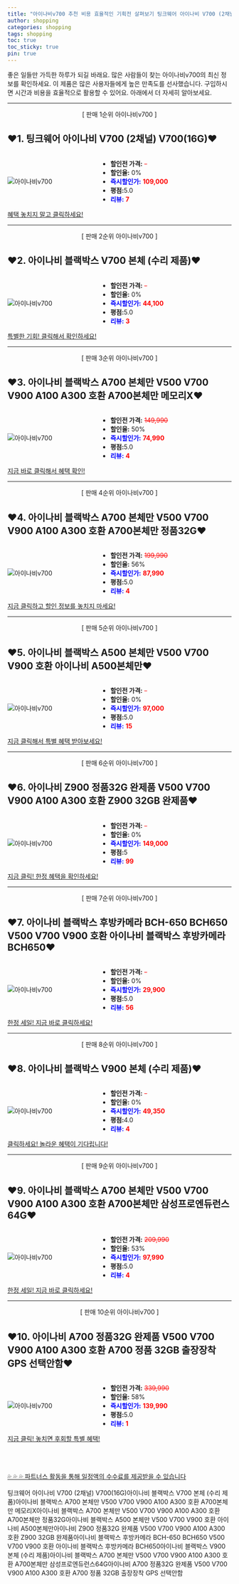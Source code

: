 ```yaml
---
title: "아이나비v700 추천 비용 효율적인 기획전 살펴보기 팅크웨어 아이나비 V700 (2채널) V700(16G)"
author: shopping
categories: shopping
tags: shopping
toc: true
toc_sticky: true
pin: true
---
```

좋은 일들만 가득한 하루가 되길 바래요. 많은 사람들이 찾는 아이나비v700의 최신 정보를 확인하세요. 이 제품은 많은 사용자들에게 높은 만족도를 선사했습니다. 구입하시면 시간과 비용을 효율적으로 활용할 수 있어요. 아래에서 더 자세히 알아보세요.

---
<p class="toplist" style="margin: 0 auto; display: block; width: fit-content;">[ 판매 1순위 아이나비v700 ]</p>

<h2><strong>❤️1. 팅크웨어 아이나비 V700 (2채널) V700(16G)❤️</strong></h2>

<div style="display: flex; align-items: center;">
    <div style="flex: 0.4;">
        <img src="https://thumbnail8.coupangcdn.com/thumbnails/remote/230x230ex/image/vendor_inventory/8d63/ab4b6bc326ffce483ef0fd17614e6ceb4c3c2d5e94e521ab15f1371c1b2a.png" alt="아이나비v700" style="max-width: 100%;">
    </div>
    <div style="flex: 0.6; margin-left: 10px;">
        <ul>
            <li><strong>할인전 가격:</strong> <del style="color: red;">-</del></li>
            <li><strong>할인율:</strong> 0%</li>
            <li><span style='color:blue'><strong>즉시할인가:</strong></span> <span style='color:red'><strong>109,000</strong></span></li>
            <li><strong>평점:</strong>5.0</li>
            <li><span style='color:blue'><strong>리뷰:</strong></span> <span style='color:red'><strong>7</strong></span></li>
        </ul>
    </div>
</div>
<div class="center">
    <a href="https://William4Davisa.github.io?lptag=AF9450613&subid=githubio&pageKey=7731170291&traceid=V0-153&itemId=20775273472&vendorItemId=87845136206" class="myButton">
        혜택 놓치지 말고 클릭하세요!
    </a>
</div>


---
<p class="toplist" style="margin: 0 auto; display: block; width: fit-content;">[ 판매 2순위 아이나비v700 ]</p>

<h2><strong>❤️2. 아이나비 블랙박스 V700 본체 (수리 제품)❤️</strong></h2>

<div style="display: flex; align-items: center;">
    <div style="flex: 0.4;">
        <img src="https://thumbnail7.coupangcdn.com/thumbnails/remote/230x230ex/image/vendor_inventory/e655/46a67f3c4939f5063dba90c02822d574e58004aaf18c8d3cdd60a5a56374.jpg" alt="아이나비v700" style="max-width: 100%;">
    </div>
    <div style="flex: 0.6; margin-left: 10px;">
        <ul>
            <li><strong>할인전 가격:</strong> <del style="color: red;">-</del></li>
            <li><strong>할인율:</strong> 0%</li>
            <li><span style='color:blue'><strong>즉시할인가:</strong></span> <span style='color:red'><strong>44,100</strong></span></li>
            <li><strong>평점:</strong>5.0</li>
            <li><span style='color:blue'><strong>리뷰:</strong></span> <span style='color:red'><strong>3</strong></span></li>
        </ul>
    </div>
</div>
<div class="center">
    <a href="https://William4Davisa.github.io?lptag=AF9450613&subid=githubio&pageKey=6993819743&traceid=V0-153&itemId=17125821246&vendorItemId=90296803382" class="myButton">
        특별한 기회! 클릭해서 확인하세요!
    </a>
</div>


---
<p class="toplist" style="margin: 0 auto; display: block; width: fit-content;">[ 판매 3순위 아이나비v700 ]</p>

<h2><strong>❤️3. 아이나비 블랙박스 A700 본체만 V500 V700 V900 A100 A300 호환 A700본체만 메모리X❤️</strong></h2>

<div style="display: flex; align-items: center;">
    <div style="flex: 0.4;">
        <img src="https://thumbnail8.coupangcdn.com/thumbnails/remote/230x230ex/image/vendor_inventory/cfbc/46f0e9e6de1f0386a5315fd2035199cd9567f31a9bfd79a0aba1d80784ca.png" alt="아이나비v700" style="max-width: 100%;">
    </div>
    <div style="flex: 0.6; margin-left: 10px;">
        <ul>
            <li><strong>할인전 가격:</strong> <del style="color: red;">149,990</del></li>
            <li><strong>할인율:</strong> 50%</li>
            <li><span style='color:blue'><strong>즉시할인가:</strong></span> <span style='color:red'><strong>74,990</strong></span></li>
            <li><strong>평점:</strong>5.0</li>
            <li><span style='color:blue'><strong>리뷰:</strong></span> <span style='color:red'><strong>4</strong></span></li>
        </ul>
    </div>
</div>
<div class="center">
    <a href="https://William4Davisa.github.io?lptag=AF9450613&subid=githubio&pageKey=7942014006&traceid=V0-153&itemId=21877836957&vendorItemId=88925948415" class="myButton">
        지금 바로 클릭해서 혜택 확인!
    </a>
</div>


---
<p class="toplist" style="margin: 0 auto; display: block; width: fit-content;">[ 판매 4순위 아이나비v700 ]</p>

<h2><strong>❤️4. 아이나비 블랙박스 A700 본체만 V500 V700 V900 A100 A300 호환 A700본체만 정품32G❤️</strong></h2>

<div style="display: flex; align-items: center;">
    <div style="flex: 0.4;">
        <img src="https://thumbnail8.coupangcdn.com/thumbnails/remote/230x230ex/image/vendor_inventory/cfbc/46f0e9e6de1f0386a5315fd2035199cd9567f31a9bfd79a0aba1d80784ca.png" alt="아이나비v700" style="max-width: 100%;">
    </div>
    <div style="flex: 0.6; margin-left: 10px;">
        <ul>
            <li><strong>할인전 가격:</strong> <del style="color: red;">199,990</del></li>
            <li><strong>할인율:</strong> 56%</li>
            <li><span style='color:blue'><strong>즉시할인가:</strong></span> <span style='color:red'><strong>87,990</strong></span></li>
            <li><strong>평점:</strong>5.0</li>
            <li><span style='color:blue'><strong>리뷰:</strong></span> <span style='color:red'><strong>4</strong></span></li>
        </ul>
    </div>
</div>
<div class="center">
    <a href="https://William4Davisa.github.io?lptag=AF9450613&subid=githubio&pageKey=7942014006&traceid=V0-153&itemId=21877836962&vendorItemId=88925948430" class="myButton">
        지금 클릭하고 할인 정보를 놓치지 마세요!
    </a>
</div>


---
<p class="toplist" style="margin: 0 auto; display: block; width: fit-content;">[ 판매 5순위 아이나비v700 ]</p>

<h2><strong>❤️5. 아이나비 블랙박스 A500 본체만 V500 V700 V900 호환 아이나비 A500본체만❤️</strong></h2>

<div style="display: flex; align-items: center;">
    <div style="flex: 0.4;">
        <img src="https://thumbnail10.coupangcdn.com/thumbnails/remote/230x230ex/image/vendor_inventory/96c8/c6214423782ab13c5409e00eb85d80a0414c7289819c7b5b973cca7a5822.png" alt="아이나비v700" style="max-width: 100%;">
    </div>
    <div style="flex: 0.6; margin-left: 10px;">
        <ul>
            <li><strong>할인전 가격:</strong> <del style="color: red;">-</del></li>
            <li><strong>할인율:</strong> 0%</li>
            <li><span style='color:blue'><strong>즉시할인가:</strong></span> <span style='color:red'><strong>97,000</strong></span></li>
            <li><strong>평점:</strong>5.0</li>
            <li><span style='color:blue'><strong>리뷰:</strong></span> <span style='color:red'><strong>15</strong></span></li>
        </ul>
    </div>
</div>
<div class="center">
    <a href="https://William4Davisa.github.io?lptag=AF9450613&subid=githubio&pageKey=7329323191&traceid=V0-153&itemId=18813695425&vendorItemId=85944196900" class="myButton">
        지금 클릭해서 특별 혜택 받아보세요!
    </a>
</div>


---
<p class="toplist" style="margin: 0 auto; display: block; width: fit-content;">[ 판매 6순위 아이나비v700 ]</p>

<h2><strong>❤️6. 아이나비 Z900 정품32G 완제품 V500 V700 V900 A100 A300 호환 Z900 32GB 완제품❤️</strong></h2>

<div style="display: flex; align-items: center;">
    <div style="flex: 0.4;">
        <img src="https://thumbnail10.coupangcdn.com/thumbnails/remote/230x230ex/image/vendor_inventory/0fa1/059f7bd55918efafbee036569b27b6c9806ee9e56a4bd16a221677a54f75.jpg" alt="아이나비v700" style="max-width: 100%;">
    </div>
    <div style="flex: 0.6; margin-left: 10px;">
        <ul>
            <li><strong>할인전 가격:</strong> <del style="color: red;">-</del></li>
            <li><strong>할인율:</strong> 0%</li>
            <li><span style='color:blue'><strong>즉시할인가:</strong></span> <span style='color:red'><strong>149,000</strong></span></li>
            <li><strong>평점:</strong>5</li>
            <li><span style='color:blue'><strong>리뷰:</strong></span> <span style='color:red'><strong>99</strong></span></li>
        </ul>
    </div>
</div>
<div class="center">
    <a href="https://William4Davisa.github.io?lptag=AF9450613&subid=githubio&pageKey=8217320923&traceid=V0-153&itemId=23607302930&vendorItemId=90633014003" class="myButton">
        지금 클릭! 한정 혜택을 확인하세요!
    </a>
</div>


---
<p class="toplist" style="margin: 0 auto; display: block; width: fit-content;">[ 판매 7순위 아이나비v700 ]</p>

<h2><strong>❤️7. 아이나비 블랙박스 후방카메라 BCH-650 BCH650 V500 V700 V900 호환 아이나비 블랙박스 후방카메라 BCH650❤️</strong></h2>

<div style="display: flex; align-items: center;">
    <div style="flex: 0.4;">
        <img src="https://thumbnail10.coupangcdn.com/thumbnails/remote/230x230ex/image/vendor_inventory/8891/b1f43efba3dc35b70b9ca516c80db91e095d913111a4feafb8b0b9d8130f.png" alt="아이나비v700" style="max-width: 100%;">
    </div>
    <div style="flex: 0.6; margin-left: 10px;">
        <ul>
            <li><strong>할인전 가격:</strong> <del style="color: red;">-</del></li>
            <li><strong>할인율:</strong> 0%</li>
            <li><span style='color:blue'><strong>즉시할인가:</strong></span> <span style='color:red'><strong>29,900</strong></span></li>
            <li><strong>평점:</strong>5.0</li>
            <li><span style='color:blue'><strong>리뷰:</strong></span> <span style='color:red'><strong>56</strong></span></li>
        </ul>
    </div>
</div>
<div class="center">
    <a href="https://William4Davisa.github.io?lptag=AF9450613&subid=githubio&pageKey=7286448712&traceid=V0-153&itemId=18613861772&vendorItemId=87888598707" class="myButton">
        한정 세일! 지금 바로 클릭하세요!
    </a>
</div>


---
<p class="toplist" style="margin: 0 auto; display: block; width: fit-content;">[ 판매 8순위 아이나비v700 ]</p>

<h2><strong>❤️8. 아이나비 블랙박스 V900 본체 (수리 제품)❤️</strong></h2>

<div style="display: flex; align-items: center;">
    <div style="flex: 0.4;">
        <img src="https://thumbnail9.coupangcdn.com/thumbnails/remote/230x230ex/image/vendor_inventory/2a24/d1690b990a3a30583e6c5228cb2089bf0ed354f0fea77d47e2c5696452b2.jpg" alt="아이나비v700" style="max-width: 100%;">
    </div>
    <div style="flex: 0.6; margin-left: 10px;">
        <ul>
            <li><strong>할인전 가격:</strong> <del style="color: red;">-</del></li>
            <li><strong>할인율:</strong> 0%</li>
            <li><span style='color:blue'><strong>즉시할인가:</strong></span> <span style='color:red'><strong>49,350</strong></span></li>
            <li><strong>평점:</strong>4.0</li>
            <li><span style='color:blue'><strong>리뷰:</strong></span> <span style='color:red'><strong>4</strong></span></li>
        </ul>
    </div>
</div>
<div class="center">
    <a href="https://William4Davisa.github.io?lptag=AF9450613&subid=githubio&pageKey=7024967483&traceid=V0-153&itemId=17316645037&vendorItemId=90296817393" class="myButton">
        클릭하세요! 놀라운 혜택이 기다립니다!
    </a>
</div>


---
<p class="toplist" style="margin: 0 auto; display: block; width: fit-content;">[ 판매 9순위 아이나비v700 ]</p>

<h2><strong>❤️9. 아이나비 블랙박스 A700 본체만 V500 V700 V900 A100 A300 호환 A700본체만 삼성프로엔듀런스64G❤️</strong></h2>

<div style="display: flex; align-items: center;">
    <div style="flex: 0.4;">
        <img src="https://thumbnail8.coupangcdn.com/thumbnails/remote/230x230ex/image/vendor_inventory/cfbc/46f0e9e6de1f0386a5315fd2035199cd9567f31a9bfd79a0aba1d80784ca.png" alt="아이나비v700" style="max-width: 100%;">
    </div>
    <div style="flex: 0.6; margin-left: 10px;">
        <ul>
            <li><strong>할인전 가격:</strong> <del style="color: red;">209,990</del></li>
            <li><strong>할인율:</strong> 53%</li>
            <li><span style='color:blue'><strong>즉시할인가:</strong></span> <span style='color:red'><strong>97,990</strong></span></li>
            <li><strong>평점:</strong>5.0</li>
            <li><span style='color:blue'><strong>리뷰:</strong></span> <span style='color:red'><strong>4</strong></span></li>
        </ul>
    </div>
</div>
<div class="center">
    <a href="https://William4Davisa.github.io?lptag=AF9450613&subid=githubio&pageKey=7942014006&traceid=V0-153&itemId=21877836967&vendorItemId=88925948445" class="myButton">
        한정 세일! 지금 바로 클릭하세요!
    </a>
</div>


---
<p class="toplist" style="margin: 0 auto; display: block; width: fit-content;">[ 판매 10순위 아이나비v700 ]</p>

<h2><strong>❤️10. 아이나비 A700 정품32G 완제품 V500 V700 V900 A100 A300 호환 A700 정품 32GB 출장장착 GPS 선택안함❤️</strong></h2>

<div style="display: flex; align-items: center;">
    <div style="flex: 0.4;">
        <img src="https://thumbnail8.coupangcdn.com/thumbnails/remote/230x230ex/image/vendor_inventory/cfbc/46f0e9e6de1f0386a5315fd2035199cd9567f31a9bfd79a0aba1d80784ca.png" alt="아이나비v700" style="max-width: 100%;">
    </div>
    <div style="flex: 0.6; margin-left: 10px;">
        <ul>
            <li><strong>할인전 가격:</strong> <del style="color: red;">339,990</del></li>
            <li><strong>할인율:</strong> 58%</li>
            <li><span style='color:blue'><strong>즉시할인가:</strong></span> <span style='color:red'><strong>139,990</strong></span></li>
            <li><strong>평점:</strong>5.0</li>
            <li><span style='color:blue'><strong>리뷰:</strong></span> <span style='color:red'><strong>1</strong></span></li>
        </ul>
    </div>
</div>
<div class="center">
    <a href="https://William4Davisa.github.io?lptag=AF9450613&subid=githubio&pageKey=7942027376&traceid=V0-153&itemId=21877929097&vendorItemId=88926040631" class="myButton">
        지금 클릭! 놓치면 후회할 특별 혜택!
    </a>
</div>

<br><br><br>[💦 💦 💦 파트너스 활동을 통해 일정액의 수수료를 제공받을 수 있습니다](https://link.coupang.com/a/bcpT2c)<br><br>팅크웨어 아이나비 V700 (2채널) V700(16G)아이나비 블랙박스 V700 본체 (수리 제품)아이나비 블랙박스 A700 본체만 V500 V700 V900 A100 A300 호환 A700본체만 메모리X아이나비 블랙박스 A700 본체만 V500 V700 V900 A100 A300 호환 A700본체만 정품32G아이나비 블랙박스 A500 본체만 V500 V700 V900 호환 아이나비 A500본체만아이나비 Z900 정품32G 완제품 V500 V700 V900 A100 A300 호환 Z900 32GB 완제품아이나비 블랙박스 후방카메라 BCH-650 BCH650 V500 V700 V900 호환 아이나비 블랙박스 후방카메라 BCH650아이나비 블랙박스 V900 본체 (수리 제품)아이나비 블랙박스 A700 본체만 V500 V700 V900 A100 A300 호환 A700본체만 삼성프로엔듀런스64G아이나비 A700 정품32G 완제품 V500 V700 V900 A100 A300 호환 A700 정품 32GB 출장장착 GPS 선택안함